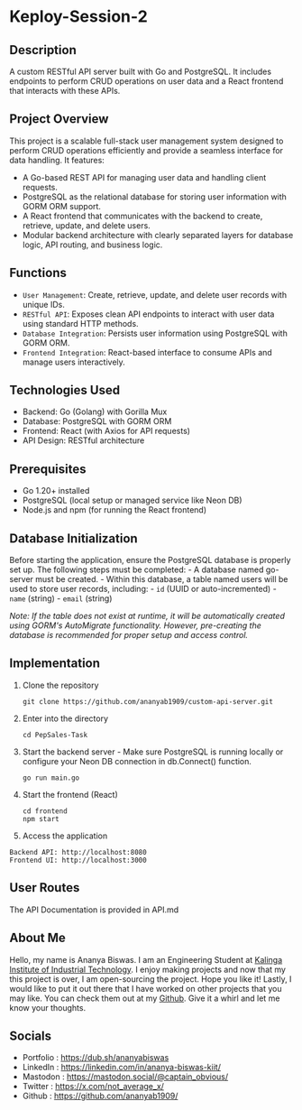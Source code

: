 # Keploy-Session-2

## Description

A custom RESTful API server built with Go and PostgreSQL. It includes endpoints to perform CRUD operations on user data and a React frontend that interacts with these APIs.

## Project Overview

This project is a scalable full-stack user management system designed to perform CRUD operations efficiently and provide a seamless interface for data handling. It features:
  - A Go-based REST API for managing user data and handling client requests.
  - PostgreSQL as the relational database for storing user information with GORM ORM support.
  - A React frontend that communicates with the backend to create, retrieve, update, and delete users.
  - Modular backend architecture with clearly separated layers for database logic, API routing, and business logic.

## Functions

  - `User Management`: Create, retrieve, update, and delete user records with unique IDs.
  - `RESTful API`: Exposes clean API endpoints to interact with user data using standard HTTP methods.
  - `Database Integration`: Persists user information using PostgreSQL with GORM ORM.
  - `Frontend Integration`: React-based interface to consume APIs and manage users interactively.

## Technologies Used

  - Backend: Go (Golang) with Gorilla Mux
  - Database: PostgreSQL with GORM ORM
  - Frontend: React (with Axios for API requests)
  - API Design: RESTful architecture

## Prerequisites

  - Go 1.20+ installed
  - PostgreSQL (local setup or managed service like Neon DB)
  - Node.js and npm (for running the React frontend)

## Database Initialization

  Before starting the application, ensure the PostgreSQL database is properly set up. The following steps must be completed:
    - A database named go-server must be created.
    - Within this database, a table named users will be used to store user records, including:
        - `id` (UUID or auto-incremented)
        - `name` (string)
        - `email` (string)

  *Note: If the table does not exist at runtime, it will be automatically created using GORM's AutoMigrate functionality. However, pre-creating the database is recommended for proper setup and access control.*

## Implementation

1. Clone the repository
     ```
     git clone https://github.com/ananyab1909/custom-api-server.git
     ```

2. Enter into the directory
     ```
     cd PepSales-Task
     ```

3. Start the backend server - Make sure PostgreSQL is running locally or configure your Neon DB connection in db.Connect() function.
    ```
    go run main.go
    ```

4. Start the frontend (React)
    ```
    cd frontend
    npm start
    ```

5. Access the application
  ```
  Backend API: http://localhost:8080
  Frontend UI: http://localhost:3000
  ```

## User Routes

  The API Documentation is provided in API.md

## About Me

Hello, my name is Ananya Biswas. I am an Engineering Student at [Kalinga Institute of Industrial Technology](https://kiit.ac.in/). I enjoy making projects and now that my this project is over, I am open-sourcing the project. Hope you like it! Lastly, I would like to put it out there that I have worked on other projects that you may like. You can check them out at my [Github](https://github.com/ananyab1909/). Give it a whirl and let me know your thoughts.

## Socials
  - Portfolio : https://dub.sh/ananyabiswas
  - LinkedIn : https://linkedin.com/in/ananya-biswas-kiit/
  - Mastodon : https://mastodon.social/@captain_obvious/
  - Twitter : https://x.com/not_average_x/
  - Github : https://github.com/ananyab1909/

 
